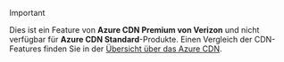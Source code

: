 > [!IMPORTANT]
> Dies ist ein Feature von **Azure CDN Premium von Verizon** und nicht verfügbar für **Azure CDN Standard**-Produkte. Einen Vergleich der CDN-Features finden Sie in der [Übersicht über das Azure CDN](../articles/cdn/cdn-overview.md#azure-cdn-features).
> 
> 

